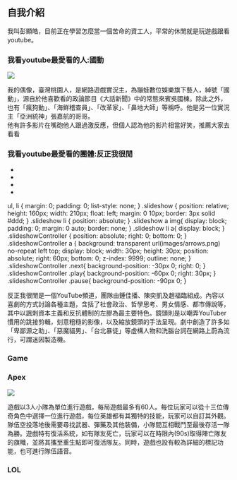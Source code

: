 ## 自我介紹

我叫彭顯皓，目前正在學習怎麼當一個苦命的資工人，平常的休閒就是玩遊戲跟看youtube。

### 我看youtube最愛看的人:國動
<img src="https://i.imgur.com/D3zmG9m.jpg">

我的偶像，臺灣桃園人，是網路遊戲實況主，為蹦蛙數位娛樂旗下藝人，綽號「國動」，源自於他喜歡看的政論節目《大話新聞》中的常態來賓吳國棟。除此之外，也有「瘋狗動」、「海鮮稽查員」、「改革家」、「鼻地大師」等稱呼。他是另一位實況主「亞洲統神」張嘉航的哥哥。
<br>
他有許多影片在嘴砲他人跟過激反應，但個人認為他的影片相當好笑，推薦大家去看看

### 我看youtube最愛看的團體:反正我很閒
<body>
	<div class="slideshow">
		<div class="slideshow autoPlay">
		<ul>
			<li>
				<a href="#">
					<img src="https://i.imgur.com/l0J8D4L.png" title="" alt="" />
				</a>
			</li>
			<li>
				<a href="#">
					<img src="https://i.imgur.com/RE5xc6A.jpg" title="" alt="" />
				</a>
			</li>
			<li>
				<a href="#">
					<img src="https://i.imgur.com/S5F3ADb.jpg" title="" alt="" />
				</a>
			</li>
			<li>
				<a href="#">
					<img src="https://i.imgur.com/kFoFCNP.jpg" title="" alt="" />
				</a>
			</li>
		</ul>
	</div>
</body>
ul, li {
	margin: 0;
	padding: 0;
	list-style: none;
}
.slideshow {
	position: relative;
	height: 160px;
	width: 210px;
	float: left;
	margin: 0 10px;
	border: 3px solid #ddd;
}
.slideshow li {
	position: absolute;
}
.slideshow a img{
	display: block;
	padding: 0;
	margin: 0 auto;
	border: none;
}
.slideshow li a{
	display: block;
}
.slideshowController {
	position: absolute;
	right: 0;
	bottom: 0;
}
.slideshowController a {
background: transparent url(images/arrows.png) no-repeat left top;
display: block;
width: 30px;	
height: 30px;
position: absolute;
right: 60px;
bottom: 0;
z-index: 9999;
outline: none;
}
.slideshowController .next{
background-position: -30px 0;
right: 0;
}
.slideshowController .play{
	background-position: -60px 0;
	right: 30px;
}
.slideshowController .pause{
	background-position: -90px 0;
}

反正我很閒是一個YouTube頻道，團隊由鍾佳播、陳奕凱及趙福臨組成。內容以喜劇的方式討論各種主題，含括了社會政治、哲學思考、男女情感、都市傳說等，其中以諷刺資本主義和反抗體制的左膠為最主要特色。鏡頭則是以嘲弄YouTuber慣用的跳接剪輯，刻意粗糙的影像，以及縮放鏡頭的手法呈現。劇中創造了許多如「卑鄙源之助」、「惡魔貓男」、「台北暴徒」等虛構人物和洗腦台詞在網路上蔚為流行，可謂迷因製造機。

### Game

### Apex
<img src="https://i.imgur.com/W2yqfPi.jpg">

遊戲以3人小隊為單位進行遊戲，每局遊戲最多有60人。每位玩家可以從十三位傳奇角色中選擇一位進行遊戲，每位英雄都有其獨特的技能，玩家可以自訂其外觀。隊伍空投落地後需要尋找武器、彈藥及其他裝備，小隊間互相戰鬥至最後存活一隊為勝。遊戲特有復活系統，如有隊友死亡，玩家可以在時限內(90s)取得陣亡隊友的旗幟，並將其攜至重生點即可復活隊友。同時，遊戲也設有較為詳細的標記功能，也可進行隊伍語音。

### LOL


